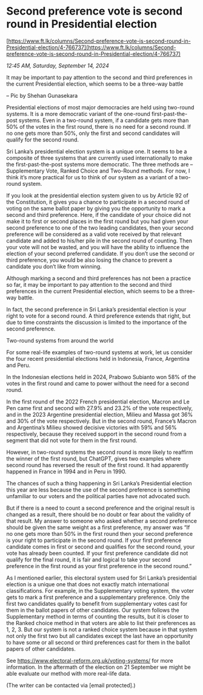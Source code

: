 # Second preference vote is second round in Presidential election

[https://www.ft.lk/columns/Second-preference-vote-is-second-round-in-Presidential-election/4-766737](https://www.ft.lk/columns/Second-preference-vote-is-second-round-in-Presidential-election/4-766737)

*12:45 AM, Saturday, September 14, 2024*

It may be important to pay attention to the second and third preferences in the current Presidential election, which seems to be a three-way battle

– Pic by Shehan Gunasekara

Presidential elections of most major democracies are held using two-round systems. It is a more democratic variant of the one-round first-past-the-post systems. Even in a two-round system, if a candidate gets more than 50% of the votes in the first round, there is no need for a second round. If no one gets more than 50%, only the first and second candidates will qualify for the second round.

Sri Lanka’s presidential election system is a unique one. It seems to be a composite of three systems that are currently used internationally to make the first-past-the-post systems more democratic. The three methods are – Supplementary Vote, Ranked Choice and Two-Round methods. For now, I think it’s more practical for us to think of our system as a variant of a two-round system.

If you look at the presidential election system given to us by Article 92 of the Constitution, it gives you a chance to participate in a second round of voting on the same ballot paper by giving you the opportunity to mark a second and third preference. Here, if the candidate of your choice did not make it to first or second places in the first round but you had given your second preference to one of the two leading candidates, then your second preference will be considered as a valid vote received by that relevant candidate and added to his/her pile in the second round of counting. Then your vote will not be wasted, and you will have the ability to influence the election of your second preferred candidate. If you don’t use the second or third preference, you would be also losing the chance to prevent a candidate you don’t like from winning.

Although marking a second and third preferences has not been a practice so far, it may be important to pay attention to the second and third preferences in the current Presidential election, which seems to be a three-way battle.

In fact, the second preference in Sri Lanka’s presidential election is your right to vote for a second round. A third preference extends that right, but due to time constraints the discussion is limited to the importance of the second preference.

Two-round systems from around the world

For some real-life examples of two-round systems at work, let us consider the four recent presidential elections held in Indonesia, France, Argentina and Peru.

In the Indonesian elections held in 2024, Prabowo Subianto won 58% of the votes in the first round and came to power without the need for a second round.

In the first round of the 2022 French presidential election, Macron and Le Pen came first and second with 27.9% and 23.2% of the vote respectively, and in the 2023 Argentine presidential election, Milieu and Massa got 36% and 30% of the vote respectively. But in the second round, France’s Macron and Argentina’s Milieu showed decisive victories with 59% and 56% respectively, because they received support in the second round from a segment that did not vote for them in the first round.

However, in two-round systems the second round is more likely to reaffirm the winner of the first round, but ChatGPT, gives two examples where second round has reversed the result of the first round. It had apparently happened in France in 1994 and in Peru in 1990.

The chances of such a thing happening in Sri Lanka’s Presidential election this year are less because the use of the second preference is something unfamiliar to our voters and the political parties have not advocated such.

But if there is a need to count a second preference and the original result is changed as a result, there should be no doubt or fear about the validity of that result. My answer to someone who asked whether a second preference should be given the same weight as a first preference, my answer was “If no one gets more than 50% in the first round then your second preference is your right to participate in the second round. If your first preference candidate comes in first or second and qualifies for the second round, your vote has already been counted. If your first preference candidate did not qualify for the final round, it is fair and logical to take your second preference in the first round as your first preference in the second round.”

As I mentioned earlier, this electoral system used for Sri Lanka’s presidential election is a unique one that does not exactly match international classifications. For example, in the Supplementary voting system, the voter gets to mark a first preference and a supplementary preference. Only the first two candidates qualify to benefit from supplementary votes cast for them in the ballot papers of other candidates. Our system follows the Supplementary method in terms of counting the results, but it is closer to the Ranked choice method in that voters are able to list their preferences as 1, 2, 3. But our system is not a ranked choice system because in that system not only the first two but all candidates except the last have an opportunity to have some or all second or third preferences cast for them in the ballot papers of other candidates.

See https://www.electoral-reform.org.uk/voting-systems/ for more information. In the aftermath of the election on 21 September we might be able evaluate our method with more real-life data.

(The writer can be contacted via [email protected].)

